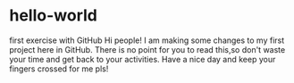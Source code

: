 # hello-world
first exercise with GitHub
Hi people!
I am making some changes to my first project here in GitHub.
There is no point for you to read this,so don't waste your time and get back to your activities.
Have a nice day and keep your fingers crossed for me pls!
